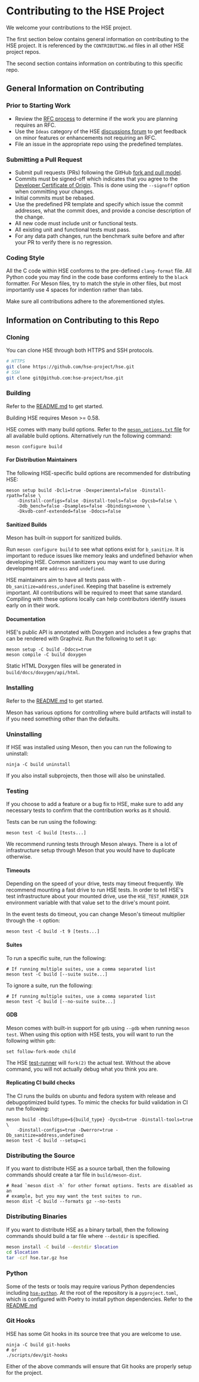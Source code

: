 # Contributing to the HSE Project

We welcome your contributions to the HSE project.

The first section below contains general information on contributing to
the HSE project. It is referenced by the `CONTRIBUTING.md` files in all
other HSE project repos.

The second section contains information on contributing to this specific repo.

## General Information on Contributing

### Prior to Starting Work

* Review the [RFC process](https://github.com/hse-project/rfcs) to determine
if the work you are planning requires an RFC.
* Use the `Ideas` category of the HSE
[discussions forum](https://github.com/hse-project/hse/discussions)
to get feedback on minor features or enhancements not requiring an RFC.
* File an issue in the appropriate repo using the predefined templates.

### Submitting a Pull Request

* Submit pull requests (PRs) following the GitHub
[fork and pull model](https://docs.github.com/en/github/collaborating-with-pull-requests/getting-started/about-collaborative-development-models#fork-and-pull-model).
* Commits must be signed-off which indicates that you agree to the
[Developer Certificate of Origin](https://developercertificate.org/).
This is done using the `--signoff` option when committing your changes.
* Initial commits must be rebased.
* Use the predefined PR template and specify which issue the commit
addresses, what the commit does, and provide a concise description of
the change.
* All new code must include unit or functional tests.
* All existing unit and functional tests must pass.
* For any data path changes, run the benchmark suite before and after
your PR to verify there is no regression.

### Coding Style

All the C code within HSE conforms to the pre-defined `clang-format` file. All
Python code you may find in the code base conforms entirely to the `black`
formatter. For Meson files, try to match the style in other files, but most
importantly use 4 spaces for indention rather than tabs.

Make sure all contributions adhere to the aforementioned styles.

## Information on Contributing to this Repo

### Cloning

You can clone HSE through both HTTPS and SSH protocols.

```sh
# HTTPS
git clone https://github.com/hse-project/hse.git
# SSH
git clone git@github.com:hse-project/hse.git
```

### Building

Refer to the [README.md](./README.md#building-hse) to get
started.

Building HSE requires Meson >= 0.58.

HSE comes with many build options. Refer to the
[`meson_options.txt` file](./meson_options.txt) for all available build options.
Alternatively run the following command:

```shell
meson configure build
```

#### For Distribution Maintainers

The following HSE-specific build options are recommended for distributing HSE:

```shell
meson setup build -Dcli=true -Dexperimental=false -Dinstall-rpath=false \
    -Dinstall-configs=false -Dinstall-tools=false -Dycsb=false \
    -Ddb_bench=false -Dsamples=false -Dbindings=none \
    -Dkvdb-conf-extended=false -Ddocs=false
```

#### Sanitized Builds

Meson has built-in support for sanitized builds.

Run `meson configure build` to see what options exist for `b_sanitize`. It
is important to reduce issues like memory leaks and undefined behavior when
developing HSE. Common sanitizers you may want to use during development are
`address` and `undefined`.

HSE maintainers aim to have all tests pass with
`-Db_sanitize=address,undefined`. Keeping
that baseline is extremely important. All contributions will be required to meet
that same standard. Compiling with these options locally can help contributors
identify issues early on in their work.

#### Documentation

HSE's public API is annotated with Doxygen and includes a few graphs that can be
rendered with Graphviz. Run the following to set it up:

```shell
meson setup -C build -Ddocs=true
meson compile -C build doxygen
```

Static HTML Doxygen files will be generated in `build/docs/doxygen/api/html`.

### Installing

Refer to the [README.md](./README.md#building-hse) to get
started.

Meson has various options for controlling where build artifacts will install to
if you need something other than the defaults.

### Uninstalling

If HSE was installed using Meson, then you can run the following to uninstall:

```shell
ninja -C build uninstall
```

If you also install subprojects, then those will also be uninstalled.

### Testing

If you choose to add a feature or a bug fix to HSE, make sure to add any
necessary tests to confirm that the contribution works as it should.

Tests can be run using the following:

```shell
meson test -C build [tests...]
```

We recommend running tests through Meson always. There is a lot of
infrastructure setup through Meson that you would have to duplicate otherwise.

#### Timeouts

Depending on the speed of your drive, tests may timeout frequently. We recommend
mounting a fast drive to run HSE tests. In order to tell HSE's test
infrastructure about your mounted drive, use the `HSE_TEST_RUNNER_DIR`
environment variable with that value set to the drive's mount point.

In the event tests do timeout, you can change Meson's timeout multiplier
through the `-t` option:

```shell
meson test -C build -t 9 [tests...]
```

#### Suites

To run a specific suite, run the following:

```shell
# If running multiple suites, use a comma separated list
meson test -C build [--suite suite...]
```

To ignore a suite, run the following:

```shell
# If running multiple suites, use a comma separated list
meson test -C build [--no-suite suite...]
```

#### GDB

Meson comes with built-in support for `gdb` using `--gdb` when running
`meson test`. When using this option with HSE tests, you will want to run the
following within `gdb`:

```text
set follow-fork-mode child
```

The HSE [test-runner](./tests/test-runner) will `fork(2)` the actual test.
Without the above command, you will not actually debug what you think you are.

#### Replicating CI build checks
The CI runs the builds on ubuntu and fedora system with release and
debugoptimized build types.
To mimic the checks for build validation in CI run the following:
```shell
meson build -Dbuildtype=${build_type} -Dycsb=true -Dinstall-tools=true \
    -Dinstall-configs=true -Dwerror=true -Db_sanitize=address,undefined
meson test -C build --setup=ci
```

### Distributing the Source

If you want to distribute HSE as a source tarball, then the following commands
should create a tar file in `build/meson-dist`.

```shell
# Read `meson dist -h` for other format options. Tests are disabled as an
# example, but you may want the test suites to run.
meson dist -C build --formats gz --no-tests
```

### Distributing Binaries

If you want to distribute HSE as a binary tarball, then the following commands
should build a tar file where `--destdir` is specified.

```sh
meson install -C build --destdir $location
cd $location
tar -czf hse.tar.gz hse
```

### Python

Some of the tests or tools may require various Python dependencies including
[`hse-python`](https://github.com/hse-project/hse-python). At the root of the
repository is a `pyproject.toml`, which is configured with Poetry to install
python dependencies. Refer to the [README.md](./README.md#poetry)

### Git Hooks

HSE has some Git hooks in its source tree that you are welcome to use.

```shell
ninja -C build git-hooks
# or
./scripts/dev/git-hooks
```

Either of the above commands will ensure that Git hooks are properly setup for
the project.
